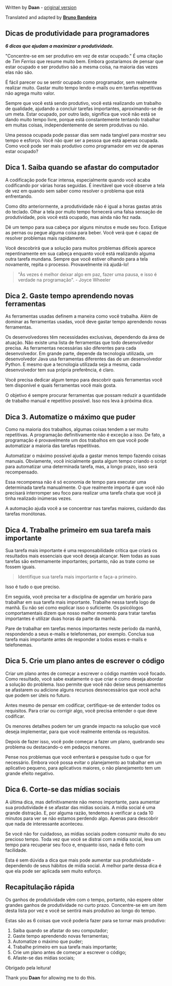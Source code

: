 Written by **Daan** - [original version](https://levelup.gitconnected.com/productivity-tips-for-programmers-6519939914ca)

Translated and adapted by [**Bruno Bandeira**](https://github.com/brunobandev/translated-code)

## Dicas de produtividade para programadores

***6 dicas que ajudam a maximizar a produtividade.***

"Concentre-se em ser produtivo em vez de estar ocupado." É uma citação de *Tim Ferriss* que resume muito bem. Embora gostaríamos de pensar que estar ocupado e ser produtivo são a mesma coisa, na maioria das vezes elas não são.

É fácil parecer ou se sentir ocupado como programador, sem realmente realizar muito. Gastar muito tempo lendo e-mails ou em tarefas repetitivas não agrega muito valor.

Sempre que você está sendo produtivo, você está realizando um trabalho de qualidade, ajudando a concluir tarefas importantes, aproximando-se de um meta. Estar ocupado, por outro lado, significa que você não está se dando muito tempo livre, porque está constantemente tentando trabalhar em muitas coisas, independentemente de serem produtivas ou não.

Uma pessoa ocupada pode passar dias sem nada tangível para mostrar seu tempo e esforço. Você não quer ser a pessoa que está apenas ocupada. Como você pode ser mais produtivo como programador em vez de apenas estar ocupado?

## Dica 1. Saiba quando se afastar do computador

A codificação pode ficar intensa, especialmente quando você acaba codificando por várias horas seguidas. É inevitável que você observe a tela de vez em quando sem saber como resolver o problema que está enfrentando.

Como dito anteriormente, a produtividade não é igual a horas gastas atrás do teclado. Olhar a tela por muito tempo fornecerá uma falsa sensação de produtividade, pois você está ocupado, mas ainda não fez nada.

Dê um tempo para sua cabeça por alguns minutos e mude seu foco. Estique as pernas ou pegue alguma coisa para beber. Você verá que é capaz de resolver problemas mais rapidamente.

Você descobrirá que a solução para muitos problemas difíceis aparece repentinamente em sua cabeça enquanto você está realizando alguma outra tarefa mundana. Sempre que você estiver olhando para a tela novamente, repita o processo. Provavelmente irá ajudá-lo!

> "Às vezes é melhor deixar algo em paz, fazer uma pausa, e isso é verdade na programação". - Joyce Wheeler

## Dica 2. Gaste tempo aprendendo novas ferramentas

As ferramentas usadas definem a maneira como você trabalha. Além de dominar as ferramentas usadas, você deve gastar tempo aprendendo novas ferramentas.

Os desenvolvedores têm necessidades exclusivas, dependendo da área de atuação. Não existe uma lista de ferramentas que todo desenvolvedor precisa. As ferramentas necessárias são diferentes para cada desenvolvedor. Em grande parte, depende da  tecnologia utilizada, um desenvolvedor Java usa ferramentas diferentes das de um desenvolvedor Python. E mesmo que a tecnologia utilizada seja a mesma, cada desenvolvedor tem sua própria preferência, é claro.

Você precisa dedicar algum tempo para descobrir quais ferramentas você tem disponível e quais ferramentas você mais gosta.

O objetivo é sempre procurar ferramentas que possam reduzir a quantidade de trabalho manual e repetitivo possível. Isso nos leva à próxima dica.

## Dica 3. Automatize o máximo que puder

Como na maioria dos trabalhos, algumas coisas tendem a ser muito repetitivas. A programação definitivamente não é exceção a isso. De fato, a programação é provavelmente um dos trabalhos em que você pode automatizar a maioria das tarefas repetitivas.

Automatizar o máximo possível ajuda a gastar menos tempo fazendo coisas manuais. Obviamente, você inicialmente gasta algum tempo criando o script para automatizar uma determinada tarefa, mas, a longo prazo, isso será recompensado.

Essa recompensa não é só economia de tempo para executar uma determinada tarefa manualmente. O que realmente importa é que você não precisará interromper seu foco para realizar uma tarefa chata que você já tinha realizado inúmeras vezes.

A automação ajuda você a se concentrar nas tarefas maiores, cuidando das tarefas monótonas.

## Dica 4. Trabalhe primeiro em sua tarefa mais importante

Sua tarefa mais importante é uma responsabilidade crítica que criará os resultados mais essenciais que você deseja alcançar. Nem todas as suas tarefas são extremamente importantes; portanto, não as trate como se fossem iguais.

> Identifique sua tarefa mais importante e faça-a primeiro.

Isso é tudo o que preciso.

Em seguida, você precisa ter a disciplina de agendar um horário para trabalhar em sua tarefa mais importante. Trabalhe nessa tarefa logo de manhã. Eu não sei como explicar isso o suficiente. Os psicólogos comportamentais dizem que nosso melhor momento para tratar tarefas importantes é utilizar duas horas da parte da manhã.

Pare de trabalhar em tarefas menos importantes neste período da manhã, respondendo a seus e-mails e telefonemas, por exemplo. Conclua sua tarefa mais importante antes de responder a todos esses e-mails e telefonemas.

## Dica 5. Crie um plano antes de escrever o código

Criar um plano antes de começar a escrever o código mantém você focado. Como resultado, você sabe exatamente o que criar e como deseja abordar a solução do problema. Isso permite que você não deixe seus pensamentos se afastarem ou adicione alguns recursos desnecessários que você acha que podem ser úteis no futuro.

Antes mesmo de pensar em codificar, certifique-se de entender todos os requisitos. Para criar ou corrigir algo, você precisa entender o que deve codificar.

Os menores detalhes podem ter um grande impacto na solução que você deseja implementar, para que você realmente entenda os requisitos.

Depois de fazer isso, você pode começar a fazer um plano, quebrando seu problema ou destacando-o em pedaços menores.

Pense nos problemas que você enfrentará e pesquise tudo o que for necessário. Embora você possa evitar o planejamento ao trabalhar em um aplicativo pequeno, para aplicativos maiores, o não planejamento tem um grande efeito negativo.

## Dica 6. Corte-se das mídias sociais

A última dica, mas definitivamente não menos importante, para aumentar sua produtividade é se afastar das mídias sociais. A mídia social é uma grande distração. E, por alguma razão, tendemos a verificar a cada 10 minutos para ver se não estamos perdendo algo. Apenas para descobrir que nada de interessante aconteceu.

Se você não for cuidadoso, as mídias sociais podem consumir muito do seu precioso tempo. Toda vez que você se distrai com a mídia social, leva um tempo para recuperar seu foco e, enquanto isso, nada é feito com facilidade.

Esta é sem dúvida a dica que mais pode aumentar sua produtividade - dependendo de seus hábitos de mídia social. A melhor parte dessa dica é que ela pode ser aplicada sem muito esforço.

## Recapitulação rápida

Os ganhos de produtividade vêm com o tempo, portanto, não espere obter grandes ganhos de produtividade no curto prazo. Concentre-se em um item desta lista por vez e você se sentirá mais produtivo ao longo do tempo.

Estas são as 6 coisas que você poderia fazer para se tornar mais produtivo:

1. Saiba quando se afastar do seu computador;
2. Gaste tempo aprendendo novas ferramentas;
3. Automatize o máximo que puder;
4. Trabalhe primeiro em sua tarefa mais importante;
5. Crie um plano antes de começar a escrever o código;
6. Afaste-se das mídias sociais;


Obrigado pela leitura!

Thank you **Daan** for allowing me to do this.
